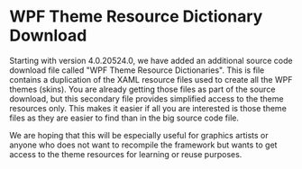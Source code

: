 # WPF Theme Resource Dictionary Download

Starting with version 4.0.20524.0, we have added an additional source code download file called "WPF Theme Resource Dictionaries". This is file contains a duplication of the XAML resource files used to create all the WPF themes (skins). You are already getting those files as part of the source download, but this secondary file provides simplified access to the theme resources only. This makes it easier if all you are interested is those theme files as they are easier to find than in the big source code file. 

We are hoping that this will be especially useful for graphics artists or anyone who does not want to recompile the framework but wants to get access to the theme resources for learning or reuse purposes.